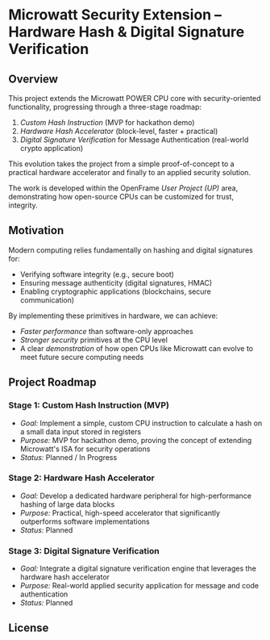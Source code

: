 # Microwatt Security Extension – Hardware Hash & Digital Signature Verification

## Overview

This project extends the Microwatt POWER CPU core with security-oriented functionality, progressing through a three-stage roadmap:

1.  _Custom Hash Instruction_ (MVP for hackathon demo)
2.  _Hardware Hash Accelerator_ (block-level, faster + practical)
3.  _Digital Signature Verification_ for Message Authentication (real-world crypto application)

This evolution takes the project from a simple proof-of-concept to a practical hardware accelerator and finally to an applied security solution.

The work is developed within the OpenFrame _User Project (UP)_ area, demonstrating how open-source CPUs can be customized for trust, integrity.

## Motivation

Modern computing relies fundamentally on hashing and digital signatures for:

- Verifying software integrity (e.g., secure boot)
- Ensuring message authenticity (digital signatures, HMAC)
- Enabling cryptographic applications (blockchains, secure communication)

By implementing these primitives in hardware, we can achieve:

- _Faster performance_ than software-only approaches
- _Stronger security_ primitives at the CPU level
- A clear _demonstration_ of how open CPUs like Microwatt can evolve to meet future secure computing needs

## Project Roadmap

### Stage 1: Custom Hash Instruction (MVP)

- _Goal:_ Implement a simple, custom CPU instruction to calculate a hash on a small data input stored in registers
- _Purpose:_ MVP for hackathon demo, proving the concept of extending Microwatt's ISA for security operations
- _Status:_ Planned / In Progress

### Stage 2: Hardware Hash Accelerator

- _Goal:_ Develop a dedicated hardware peripheral for high-performance hashing of large data blocks
- _Purpose:_ Practical, high-speed accelerator that significantly outperforms software implementations
- _Status:_ Planned

### Stage 3: Digital Signature Verification

- _Goal:_ Integrate a digital signature verification engine that leverages the hardware hash accelerator
- _Purpose:_ Real-world applied security application for message and code authentication
- _Status:_ Planned

## License

